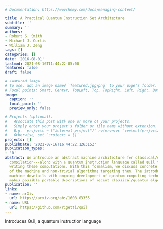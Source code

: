 ```yaml
---
# Documentation: https://wowchemy.com/docs/managing-content/

title: A Practical Quantum Instruction Set Architecture
subtitle: ''
summary: ''
authors:
- Robert S. Smith
- Michael J. Curtis
- William J. Zeng
tags: []
categories: []
date: '2016-08-01'
lastmod: 2021-08-16T11:44:22-05:00
featured: false
draft: false

# Featured image
# To use, add an image named `featured.jpg/png` to your page's folder.
# Focal points: Smart, Center, TopLeft, Top, TopRight, Left, Right, BottomLeft, Bottom, BottomRight.
image:
  caption: ''
  focal_point: ''
  preview_only: false

# Projects (optional).
#   Associate this post with one or more of your projects.
#   Simply enter your project's folder or file name without extension.
#   E.g. `projects = ["internal-project"]` references `content/project/deep-learning/index.md`.
#   Otherwise, set `projects = []`.
projects: []
publishDate: '2021-08-16T16:44:22.126315Z'
publication_types:
- '0'
abstract: We introduce an abstract machine architecture for classical/quantum computations---including
  compilation---along with a quantum instruction language called Quil for explicitly
  writing these computations. With this formalism, we discuss concrete implementations
  of the machine and non-trivial algorithms targeting them. The introduction of this
  machine dovetails with ongoing development of quantum computing technology, and
  makes possible portable descriptions of recent classical/quantum algorithms.
publication: ''
links:
- name: arXiv
  url: https://arxiv.org/abs/1608.03355
- name: URL
  url: https://github.com/rigetti/quil
---
```

Introduces Quil, a quantum instruction language